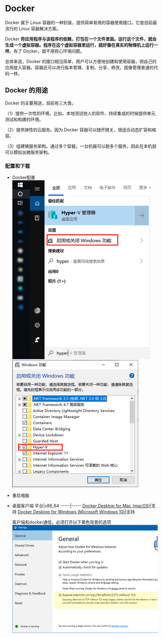 # Docker

Docker 属于 Linux 容器的一种封装，提供简单易用的容器使用接口。它是目前最流行的 Linux 容器解决方案。

Docker **将应用程序与该程序的依赖，打包在一个文件里面。运行这个文件，就会生成一个虚拟容器。程序在这个虚拟容器里运行，就好像在真实的物理机上运行一样**。有了 Docker，就不用担心环境问题。

总体来说，Docker 的接口相当简单，用户可以方便地创建和使用容器，把自己的应用放入容器。容器还可以进行版本管理、复制、分享、修改，就像管理普通的代码一样。

## Docker 的用途

Docker 的主要用途，目前有三大类。

（1）提供一次性的环境。比如，本地测试他人的软件、持续集成的时候提供单元测试和构建的环境。

（2）提供弹性的云服务。因为 Docker 容器可以随开随关，很适合动态扩容和缩容。

（3）组建微服务架构。通过多个容器，一台机器可以跑多个服务，因此在本机就可以模拟出微服务架构。

### 配置和下载

* Docker配置  
    ![cmd](Assets/Snipaste_2019-05-15_18-55-19.png)
    ![hyper-v](Assets/Snipaste_2019-05-15_18-55-53.png)

* 重启电脑

* 桌面客户端
  平台|x86_64
  -----|-----
  [Docker Desktop for Mac (macOS)](https://docs.docker.com/docker-for-mac/install/)|支持
  [Docker Desktop for Windows (Microsoft Windows 10)](https://docs.docker.com/docker-for-windows/install/)|支持

  客户端和docker通信，必须打开以下黄色背景的选项  
  ![docker](Assets/Snipaste_2019-05-15_19-25-37.png)
